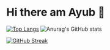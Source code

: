 # Hi there am Ayub 👋
[![Top Langs](https://github-readme-stats.vercel.app/api/top-langs/?username=ayubsoft254&langs_count=8)](https://github.com/ayubsoft254/github-readme-stats)
![Anurag's GitHub stats](https://github-readme-stats.vercel.app/api?username=ayubsoft254&show_icons=true&theme=radical)

[![GitHub Streak](https://streak-stats.demolab.com/?user=ayubsoft254)](https://git.io/streak-stats)
